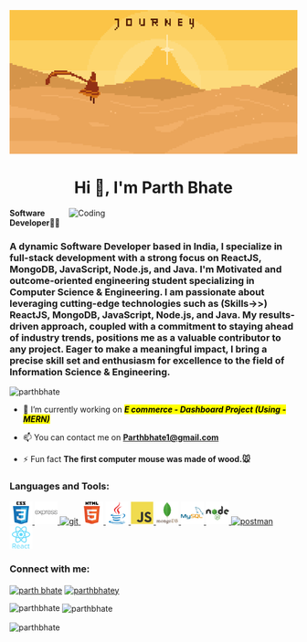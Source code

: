 ![logo](https://github.com/parthbhate/parthbhate/blob/main/github%20Bannerr.gif)


<h1 align="center">Hi 👋, I'm Parth Bhate</h1>

 <img align="right" alt="Coding" width="400" src="https://media1.giphy.com/media/xTiTnBELA6Mb1TeeOc/giphy.gif?cid=ecf05e471txaht2mlg890ptc6nn0y09mraqq6ivi7vs0zgfb&ep=v1_gifs_search&rid=giphy.gif&ct=g" alt="coding" width="400" /> 
<B>Software Developer🧑‍💻</B>


<h3 align="left"> A dynamic Software Developer based in India, I specialize in full-stack development with a strong focus on ReactJS, MongoDB, JavaScript, Node.js, and Java. I'm Motivated and outcome-oriented engineering student specializing in Computer Science & Engineering. I am passionate about leveraging cutting-edge technologies such as (Skills->>) ReactJS, MongoDB, JavaScript, Node.js, and Java. My results-driven approach, coupled with a commitment to staying ahead of industry trends, positions me as a valuable contributor to any project. Eager to make a meaningful impact, I bring a precise skill set and enthusiasm for excellence to the field of Information Science & Engineering.</h3>




<p align="left"> <img src="https://komarev.com/ghpvc/?username=parthbhate&label=Profile%20views&color=0e75b6&style=flat" alt="parthbhate" /> </p>

- 🦾 I’m currently working on <mark> <em>**E commerce - Dashboard Project (Using - MERN)**</em>

- 📫 You can contact me on **Parthbhate1@gmail.com**

- ⚡ Fun fact **The first computer mouse was made of wood.🐭**

<h3 align="left">Languages and Tools:</h3>
<p align="left"> <a href="https://www.w3schools.com/css/" target="_blank" rel="noreferrer"> <img src="https://raw.githubusercontent.com/devicons/devicon/master/icons/css3/css3-original-wordmark.svg" alt="css3" width="40" height="40"/> </a> <a href="https://expressjs.com" target="_blank" rel="noreferrer"> <img src="https://raw.githubusercontent.com/devicons/devicon/master/icons/express/express-original-wordmark.svg" alt="express" width="40" height="40"/> </a> <a href="https://git-scm.com/" target="_blank" rel="noreferrer"> <img src="https://www.vectorlogo.zone/logos/git-scm/git-scm-icon.svg" alt="git" width="40" height="40"/> </a> <a href="https://www.w3.org/html/" target="_blank" rel="noreferrer"> <img src="https://raw.githubusercontent.com/devicons/devicon/master/icons/html5/html5-original-wordmark.svg" alt="html5" width="40" height="40"/> </a> <a href="https://www.java.com" target="_blank" rel="noreferrer"> <img src="https://raw.githubusercontent.com/devicons/devicon/master/icons/java/java-original.svg" alt="java" width="40" height="40"/> </a> <a href="https://developer.mozilla.org/en-US/docs/Web/JavaScript" target="_blank" rel="noreferrer"> <img src="https://raw.githubusercontent.com/devicons/devicon/master/icons/javascript/javascript-original.svg" alt="javascript" width="40" height="40"/> </a> <a href="https://www.mongodb.com/" target="_blank" rel="noreferrer"> <img src="https://raw.githubusercontent.com/devicons/devicon/master/icons/mongodb/mongodb-original-wordmark.svg" alt="mongodb" width="40" height="40"/> </a> <a href="https://www.mysql.com/" target="_blank" rel="noreferrer"> <img src="https://raw.githubusercontent.com/devicons/devicon/master/icons/mysql/mysql-original-wordmark.svg" alt="mysql" width="40" height="40"/> </a> <a href="https://nodejs.org" target="_blank" rel="noreferrer"> <img src="https://raw.githubusercontent.com/devicons/devicon/master/icons/nodejs/nodejs-original-wordmark.svg" alt="nodejs" width="40" height="40"/> </a> <a href="https://postman.com" target="_blank" rel="noreferrer"> <img src="https://www.vectorlogo.zone/logos/getpostman/getpostman-icon.svg" alt="postman" width="40" height="40"/> </a> <a href="https://reactjs.org/" target="_blank" rel="noreferrer"> <img src="https://raw.githubusercontent.com/devicons/devicon/master/icons/react/react-original-wordmark.svg" alt="react" width="40" height="40"/> </a> </p>

<h3 align="left">Connect with me:</h3>
<p align="left">
<a href="https://linkedin.com/in/parth bhate" target="blank"><img align="center" src="https://raw.githubusercontent.com/rahuldkjain/github-profile-readme-generator/master/src/images/icons/Social/linked-in-alt.svg" alt="parth bhate" height="30" width="40" /></a>
<a href="https://instagram.com/parthbhatey" target="blank"><img align="center" src="https://raw.githubusercontent.com/rahuldkjain/github-profile-readme-generator/master/src/images/icons/Social/instagram.svg" alt="parthbhatey" height="30" width="40" /></a>
</p>



<p><img align="left" src="https://github-readme-stats.vercel.app/api/top-langs?username=parthbhate&show_icons=true&locale=en&layout=compact" alt="parthbhate" /></p>

<p>&nbsp;<img align="center" src="https://github-readme-stats.vercel.app/api?username=parthbhate&show_icons=true&locale=en" alt="parthbhate" /></p>

<p><img align="center" src="https://github-readme-streak-stats.herokuapp.com/?user=parthbhate&" alt="parthbhate" /></p>
